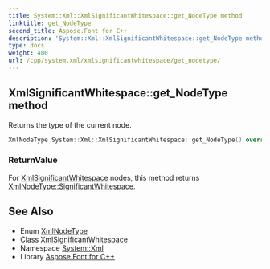 ```yaml
---
title: System::Xml::XmlSignificantWhitespace::get_NodeType method
linktitle: get_NodeType
second_title: Aspose.Font for C++
description: 'System::Xml::XmlSignificantWhitespace::get_NodeType method. Returns the type of the current node in C++.'
type: docs
weight: 400
url: /cpp/system.xml/xmlsignificantwhitespace/get_nodetype/
---
```

## XmlSignificantWhitespace::get_NodeType method


Returns the type of the current node.

```cpp
XmlNodeType System::Xml::XmlSignificantWhitespace::get_NodeType() override
```


### ReturnValue

For [XmlSignificantWhitespace](../) nodes, this method returns [XmlNodeType::SignificantWhitespace](../../xmlnodetype/).

## See Also

* Enum [XmlNodeType](../../xmlnodetype/)
* Class [XmlSignificantWhitespace](../)
* Namespace [System::Xml](../../)
* Library [Aspose.Font for C++](../../../)
